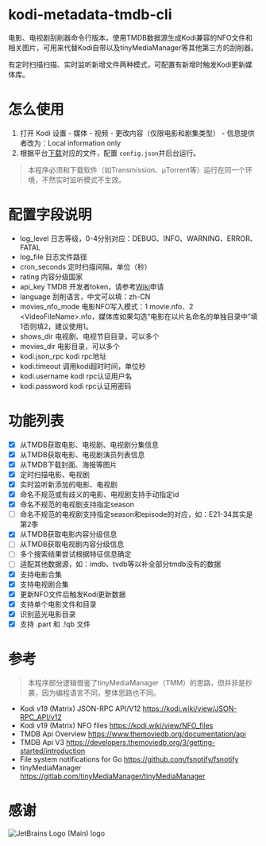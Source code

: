# kodi-metadata-tmdb-cli

电影、电视剧刮削器命令行版本，使用TMDB数据源生成Kodi兼容的NFO文件和相关图片，可用来代替Kodi自带以及tinyMediaManager等其他第三方的刮削器。

有定时扫描扫描、实时监听新增文件两种模式，可配置有新增时触发Kodi更新媒体库。

# 怎么使用

1. 打开 Kodi 设置 - 媒体 - 视频  - 更改内容（仅限电影和剧集类型） - 信息提供者改为：Local information only
2. 根据平台[下载](https://github.com/fengqi/kodi-metadata-tmdb-cli/releases)对应的文件，配置 `config.json`并后台运行。

> 本程序必须和下载软件（如Transmission、µTorrent等）运行在同一个环境，不然实时监听模式不生效。

# 配置字段说明

- log_level 日志等级，0-4分别对应：DEBUG、INFO、WARNING、ERROR、FATAL
- log_file 日志文件路径
- cron_seconds 定时扫描间隔，单位（秒）
- rating 内容分级国家
- api_key TMDB 开发者token，请参考[Wiki](https://github.com/fengqi/kodi-metadata-tmdb-cli/wiki)申请
- language 刮削语言，中文可以填：zh-CN
- movies_nfo_mode 电影NFO写入模式：1 movie.nfo、2 \<VideoFileName\>.nfo，媒体库如果勾选“电影在以片名命名的单独目录中”填1否则填2，建议使用1。
- shows_dir 电视剧、电视节目目录，可以多个
- movies_dir 电影目录，可以多个
- kodi.json_rpc kodi rpc地址
- kodi.timeout 调用kodi超时时间，单位秒
- kodi.username kodi rpc认证用户名
- kodi.password kodi rpc认证用密码

# 功能列表

- [x] 从TMDB获取电影、电视剧、电视剧分集信息
- [x] 从TMDB获取电影、电视剧演员列表信息
- [x] 从TMDB下载封面、海报等图片
- [x] 定时扫描电影、电视剧
- [x] 实时监听新添加的电影、电视剧
- [x] 命名不规范或有歧义的电影、电视剧支持手动指定id
- [x] 命名不规范的电视剧支持指定season
- [ ] 命名不规范的电视剧支持指定season和episode的对应，如：E21-34其实是第2季
- [x] 从TMDB获取电影内容分级信息
- [ ] 从TMDB获取电视剧内容分级信息
- [ ] 多个搜索结果尝试根据特征信息确定
- [ ] 适配其他数据源，如：imdb、tvdb等以补全部分tmdb没有的数据
- [x] 支持电影合集
- [x] 支持电视剧合集
- [x] 更新NFO文件后触发Kodi更新数据
- [x] 支持单个电影文件和目录
- [x] 识别蓝光电影目录
- [x] 支持 .part 和 .!qb 文件

# 参考

> 本程序部分逻辑借鉴了tinyMediaManager（TMM）的思路，但并非是抄袭，因为编程语言不同，整体思路也不同。

- Kodi v19 (Matrix) JSON-RPC API/V12 https://kodi.wiki/view/JSON-RPC_API/v12
- Kodi v19 (Matrix) NFO files https://kodi.wiki/view/NFO_files
- TMDB Api Overview https://www.themoviedb.org/documentation/api
- TMDB Api V3 https://developers.themoviedb.org/3/getting-started/introduction
- File system notifications for Go https://github.com/fsnotify/fsnotify
- tinyMediaManager https://gitlab.com/tinyMediaManager/tinyMediaManager

# 感谢
![JetBrains Logo (Main) logo](https://resources.jetbrains.com/storage/products/company/brand/logos/jb_beam.svg)


